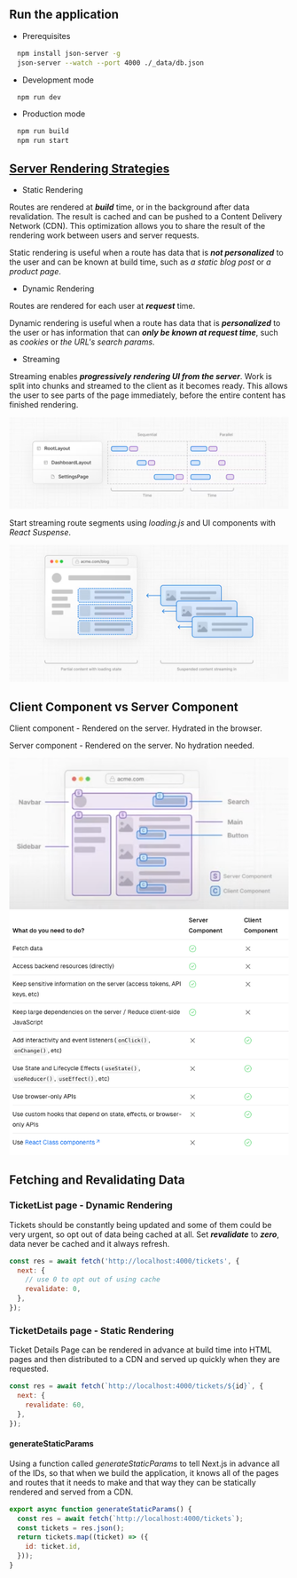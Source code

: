 ## Run the application

- Prerequisites

```bash
  npm install json-server -g
  json-server --watch --port 4000 ./_data/db.json
```

- Development mode

```bash
  npm run dev
```

- Production mode

```bash
  npm run build
  npm run start
```

## [Server Rendering Strategies](https://nextjs.org/docs/app/building-your-application/rendering/server-components#server-rendering-strategies)

- Static Rendering

Routes are rendered at **_build_** time, or in the background after data revalidation. The result is cached and can be pushed to a Content Delivery Network (CDN). This optimization allows you to share the result of the rendering work between users and server requests.

Static rendering is useful when a route has data that is **_not personalized_** to the user and can be known at build time, such as _a static blog post_ or _a product page_.

- Dynamic Rendering

Routes are rendered for each user at **_request_** time.

Dynamic rendering is useful when a route has data that is **_personalized_** to the user or has information that can **_only be known at request time_**, such as _cookies_ or _the URL's search params_.

- Streaming

Streaming enables **_progressively rendering UI from the server_**. Work is split into chunks and streamed to the client as it becomes ready. This allows the user to see parts of the page immediately, before the entire content has finished rendering.

![alt text](image.png)

Start streaming route segments using _loading.js_ and UI components with _React Suspense_.

![alt text](image-1.png)

## Client Component vs Server Component

Client component - Rendered on the server. Hydrated in the browser.

Server component - Rendered on the server. No hydration needed.

![alt text](image-2.png)
![alt text](image-3.png)

## Fetching and Revalidating Data

### TicketList page - Dynamic Rendering

Tickets should be constantly being updated and some of them could be very urgent, so opt out of data being cached at all. Set **_revalidate_** to **_zero_**, data never be cached and it always refresh.

```js
const res = await fetch('http://localhost:4000/tickets', {
  next: {
    // use 0 to opt out of using cache
    revalidate: 0,
  },
});
```

### TicketDetails page - Static Rendering

Ticket Details Page can be rendered in advance at build time into HTML pages and then distributed to a CDN and served up quickly when they are requested.

```js
const res = await fetch(`http://localhost:4000/tickets/${id}`, {
  next: {
    revalidate: 60,
  },
});
```

#### generateStaticParams

Using a function called _generateStaticParams_ to tell Next.js in advance all of the IDs, so that when we build the application, it knows all of the pages and routes that it needs to make and that way they can be statically rendered and served from a CDN.

```js
export async function generateStaticParams() {
  const res = await fetch(`http://localhost:4000/tickets`);
  const tickets = res.json();
  return tickets.map((ticket) => ({
    id: ticket.id,
  }));
}
```
